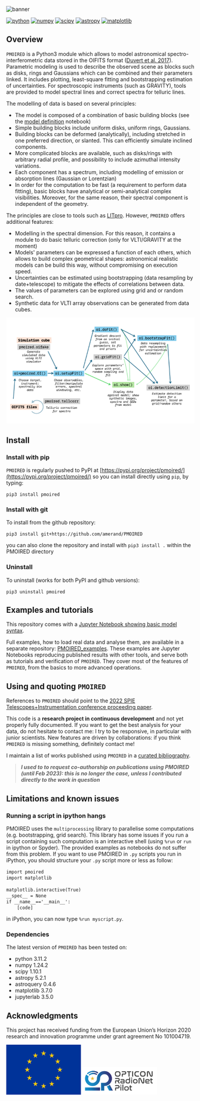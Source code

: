 ![banner](banner/banner/banner.001.png)

[![python](https://img.shields.io/badge/python-3670A0?style=for-the-badge&logo=python&logoColor=ffdd54)](https://www.python.org)
[![numpy](http://img.shields.io/badge/https://img.shields.io/badge/Numpy-777BB4?style=for-the-badge&logo=numpy&logoColor=white)](http://www.numpy.org/)
[![scipy](https://img.shields.io/badge/-SciPy-8CAAE6?logo=SciPy&logoColor=fff)](https://www.scipy.org)
[![astropy](http://img.shields.io/badge/powered%20by-AstroPy-orange.svg?style=flat)](http://www.astropy.org/)
[![matplotlib](https://img.shields.io/badge/-Matplotlib-000000?style=flat&logo=python)](https://www.matplotlib.org)

## Overview

`PMOIRED` is a Python3 module which allows to model astronomical spectro-interferometric data stored in the OIFITS format ([Duvert et al. 2017](https://ui.adsabs.harvard.edu/abs/2017A%26A...597A...8D/abstract)). Parametric modeling is used to describe the observed scene as blocks such as disks, rings and Gaussians which can be combined and their parameters linked. It includes plotting, least-square fitting and bootstrapping estimation of uncertainties. For spectroscopic instruments (such as GRAVITY), tools are provided to model spectral lines and correct spectra for telluric lines.

The modelling of data is based on several principles:
- The model is composed of a combination of basic building blocks (see the [model definition](Model%20definitions%20and%20examples.ipynb) notebook)
- Simple building blocks include uniform disks, uniform rings, Gaussians.
- Building blocks can be deformed (analytically), including stretched in one preferred direction, or slanted. This can efficiently simulate inclined components.
- More complicated blocks are available, such as disks/rings with arbitrary radial profile, and possibility to include azimuthal intensity variations.
- Each component has a spectrum, including modelling of emission or absorption lines (Gaussian or Lorentzian)
- In order for the computation to be fast (a requirement to perform data fitting), basic blocks have analytical or semi-analytical complex visibilities. Moreover, for the same reason, their spectral component is independent of the geometry.

The principles are close to tools such as [LITpro](https://www.jmmc.fr/english/tools/data-analysis/litpro). However, `PMOIRED` offers additional features:
- Modelling in the spectral dimension. For this reason, it contains a module to do basic telluric correction (only for VLTI/GRAVITY at the moment)
- Models' parameters can be expressed a function of each others, which allows to build complex geometrical shapes: astronomical realistic models can be build this way, without compromising on execution speed.
- Uncertainties can be estimated using bootstrapping (data resampling by date+telescope) to mitigate the effects of correlations between data.
- The values of parameters can be explored using grid and or random search.
- Synthetic data for VLTI array observations can be generated from data cubes.

![diagramme](banner/diagramme/Slide1.png)

## Install

### Install with pip

`PMOIRED` is regularly pushed to PyPI at [https://pypi.org/project/pmoired/](https://pypi.org/project/pmoired/) so you can install directly using `pip`, by typing:

```
pip3 install pmoired
```
### Install with git

To install from the github repository:
```
pip3 install git+https://github.com/amerand/PMOIRED
```
you can also clone the repository and install with `pip3 install .` within the PMOIRED directory

### Uninstall
To uninstall (works for both PyPI and github versions):
```
pip3 uninstall pmoired
```

## Examples and tutorials

This repository comes with a [Jupyter Notebook showing basic model syntax](https://nbviewer.org/github/amerand/PMOIRED/blob/master/Model%20definitions%20and%20examples.ipynb).

Full examples, how to load real data and analyse them, are available in a separate repository: [PMOIRED_examples](https://github.com/amerand/PMOIRED_examples). These examples are Jupyter Notebooks reproducing published results with other tools, and serve both as tutorials and verification of `PMOIRED`. They cover most of the features of `PMOIRED`, from the basics to more advanced operations.

## Using and quoting `PMOIRED`

References to `PMOIRED` should point to the [2022 SPIE Telescopes+Instrumentation conference proceeding paper](https://ui.adsabs.harvard.edu/abs/2022SPIE12183E..1NM/abstract).

This code is a __research project in continuous development__ and not yet properly fully documented. If you want to get the best analysis for your data, do not hesitate to contact me: I try to be responsive, in particular with junior scientists. New features are driven by collaborations: if you think  `PMOIRED` is missing something, definitely contact me!

I maintain a list of works published using `PMOIRED` in a [curated bibliography](https://ui.adsabs.harvard.edu/public-libraries/dz7RG915Swq5yAB1KwmgTA).

> ***I used to to request co-authorship on publications using PMOIRED (until Feb 2023): this is no longer the case, unless I contributed directly to the work in question***

## Limitations and known issues

### Running a script in ipython hangs

PMOIRED uses the `multiprocessing` library to parallelise some computations (e.g. bootstrapping, grid search). This library has some issues if you run a script containing such computation is an interactive shell (using `%run` or `run` in ipython or Spyder). The provided examples as notebooks do not suffer from this problem. If you want to use PMOIRED in `.py` scripts you run in iPython, you should structure your `.py` script more or less as follow:
```
import pmoired
import matplotlib

matplotlib.interactive(True)
__spec__ = None
if __name__=='__main__':
    [code]
```
in iPython, you can now type `%run myscript.py`.

### Dependencies

The latest version of `PMOIRED` has been tested on:
- python 3.11.2
- numpy 1.24.2
- scipy 1.10.1
- astropy 5.2.1
- astroquery 0.4.6
- matplotlib 3.7.0
- jupyterlab 3.5.0

## Acknowledgments

This project has received funding from the European
Union’s Horizon 2020 research and innovation
programme under grant agreement No 101004719.

<img src="banner/EU.jpg" alt="EU" width="200px"/>
<img src="banner/ORP.png" alt="ORP" width="200px"/>
<!--
![EU](banner/EU.jpg)
![ORP](banner/ORP.png)
-->
